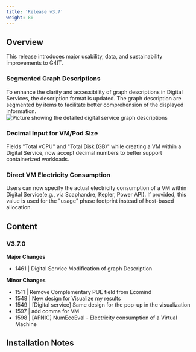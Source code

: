 ```yaml
---
title: 'Release v3.7'
weight: 80
---
```


## Overview

This release introduces major usability, data, and sustainability improvements to G4IT.

### Segmented Graph Descriptions

To enhance the clarity and accessibility of graph descriptions in Digital Services, the description format is updated.
The graph description are segmented by items to facilitate better comprehension of the displayed information.
![Picture showing the detailed digital service graph descriptions](../images/releaseV370_description_digital_service.png)


### Decimal Input for VM/Pod Size

Fields "Total vCPU" and "Total Disk (GB)" while creating a VM within a Digital Service, now accept decimal numbers to better support containerized workloads.

### Direct VM Electricity Consumption

Users can now specify the actual electricity consumption of a VM within Digital Service(e.g., via Scaphandre, Kepler, Power API). If provided, this value is used for the "usage" phase footprint instead of host-based allocation.

## Content

### V3.7.0

**Major Changes**

- 1461 | Digital Service Modification of graph Description

**Minor Changes**

- 1511 | Remove Complementary PUE field from Ecomind
- 1548 | New design for Visualize my results
- 1549 | [Digital service] Same design for the pop-up in the visualization
- 1597 | add comma for VM
- 1598 | [AFNIC] NumEcoEval - Electricity consumption of a Virtual Machine

## Installation Notes

